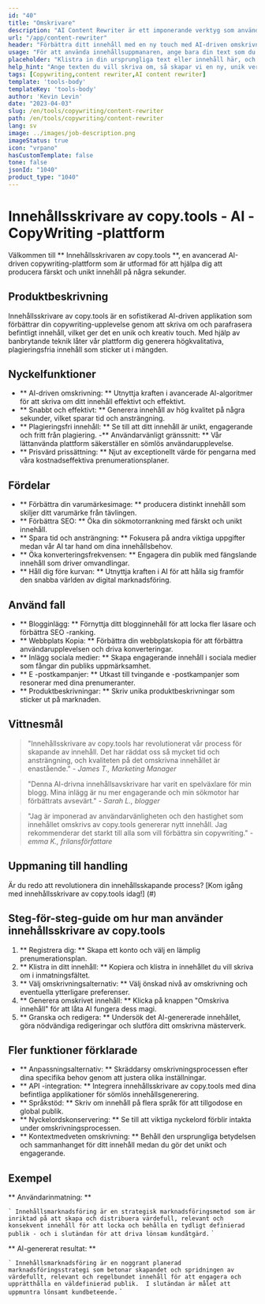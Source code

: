 ```yaml
---
id: "40"
title: "Omskrivare"
description: "AI Content Rewriter är ett imponerande verktyg som använder avancerade AI -algoritmer för att automatiskt skriva om och omformulera din inmatningstext, vilket gör den unik, engagerande och mer tilltalande.  Detta verktyg är idealiskt för bloggare, copywriters och innehållsskapare som vill förbättra sin innehållskvalitet och undvika problem med plagiering."
url: "/app/content-rewriter"
header: "Förbättra ditt innehåll med en ny touch med AI-driven omskrivning."
usage: "För att använda innehållsuppmanaren, ange bara din text som du vill skriva om.  Detta verktyg kommer sedan att generera en unik, välstrukturerad och engagerande version av ditt ursprungliga innehåll och upprätthålla dess sammanhang och nyckelidéer."
placeholder: "Klistra in din ursprungliga text eller innehåll här, och våra modeller kommer att skriva om den för att skapa en unik, engagerande och tilltalande version."
help_hint: "Ange texten du vill skriva om, så skapar vi en ny, unik version samtidigt som du bevarar den ursprungliga betydelsen och sammanhanget.  Perfekt för att förbättra innehållskvaliteten och undvika problem med plagiering."
tags: [Copywriting,content rewriter,AI content rewriter]
template: 'tools-body'
templateKey: 'tools-body'
author: 'Kevin Levin'
date: "2023-04-03"
slug: /en/tools/copywriting/content-rewriter
path: /en/tools/copywriting/content-rewriter
lang: sv
image: ../images/job-description.png
imageStatus: true
icon: "vrpano"
hasCustomTemplate: false
tone: false
jsonId: "1040"
product_type: "1040"
---
```

# Innehållsskrivare av copy.tools - AI -CopyWriting -plattform

Välkommen till ** Innehållsskrivaren av copy.tools **, en avancerad AI-driven copywriting-plattform som är utformad för att hjälpa dig att producera färskt och unikt innehåll på några sekunder.

## Produktbeskrivning

Innehållsskrivare av copy.tools är en sofistikerad AI-driven applikation som förbättrar din copywriting-upplevelse genom att skriva om och parafrasera befintligt innehåll, vilket ger det en unik och kreativ touch.  Med hjälp av banbrytande teknik låter vår plattform dig generera högkvalitativa, plagieringsfria innehåll som sticker ut i mängden.

## Nyckelfunktioner

- ** AI-driven omskrivning: ** Utnyttja kraften i avancerade AI-algoritmer för att skriva om ditt innehåll effektivt och effektivt.
 - ** Snabbt och effektivt: ** Generera innehåll av hög kvalitet på några sekunder, vilket sparar tid och ansträngning.
 - ** Plagieringsfri innehåll: ** Se till att ditt innehåll är unikt, engagerande och fritt från plagiering.
 -** Användarvänligt gränssnitt: ** Vår lättanvända plattform säkerställer en sömlös användarupplevelse.
 - ** Prisvärd prissättning: ** Njut av exceptionellt värde för pengarna med våra kostnadseffektiva prenumerationsplaner.

## Fördelar

- ** Förbättra din varumärkesimage: ** producera distinkt innehåll som skiljer ditt varumärke från tävlingen.
 - ** Förbättra SEO: ** Öka din sökmotorrankning med färskt och unikt innehåll.
 - ** Spara tid och ansträngning: ** Fokusera på andra viktiga uppgifter medan vår AI tar hand om dina innehållsbehov.
 - ** Öka konverteringsfrekvensen: ** Engagera din publik med fängslande innehåll som driver omvandlingar.
 - ** Håll dig före kurvan: ** Utnyttja kraften i AI för att hålla sig framför den snabba världen av digital marknadsföring.

## Använd fall

- ** Blogginlägg: ** Förnyttja ditt blogginnehåll för att locka fler läsare och förbättra SEO -ranking.
 - ** Webbplats Kopia: ** Förbättra din webbplatskopia för att förbättra användarupplevelsen och driva konverteringar.
 - ** Inlägg sociala medier: ** Skapa engagerande innehåll i sociala medier som fångar din publiks uppmärksamhet.
 - ** E -postkampanjer: ** Utkast till tvingande e -postkampanjer som resonerar med dina prenumeranter.
 - ** Produktbeskrivningar: ** Skriv unika produktbeskrivningar som sticker ut på marknaden.

## Vittnesmål

> "Innehållsskrivare av copy.tools har revolutionerat vår process för skapande av innehåll. Det har räddat oss så mycket tid och ansträngning, och kvaliteten på det omskrivna innehållet är enastående."  - _James T., Marketing Manager_

> "Denna AI-drivna innehållsavskrivare har varit en spelväxlare för min blogg. Mina inlägg är nu mer engagerande och min sökmotor har förbättrats avsevärt."  - _Sarah L., blogger_

> "Jag är imponerad av användarvänligheten och den hastighet som innehållet omskrivs av copy.tools genererar nytt innehåll. Jag rekommenderar det starkt till alla som vill förbättra sin copywriting."  - _emma K., frilansförfattare_

## Uppmaning till handling

Är du redo att revolutionera din innehållsskapande process?  [Kom igång med innehållsskrivare av copy.tools idag!] (#)

## Steg-för-steg-guide om hur man använder innehållsskrivare av copy.tools

1. ** Registrera dig: ** Skapa ett konto och välj en lämplig prenumerationsplan.
 2. ** Klistra in ditt innehåll: ** Kopiera och klistra in innehållet du vill skriva om i inmatningsfältet.
 3. ** Välj omskrivningsalternativ: ** Välj önskad nivå av omskrivning och eventuella ytterligare preferenser.
 4. ** Generera omskrivet innehåll: ** Klicka på knappen "Omskriva innehåll" för att låta AI fungera dess magi.
 5. ** Granska och redigera: ** Undersök det AI-genererade innehållet, göra nödvändiga redigeringar och slutföra ditt omskrivna mästerverk.

## Fler funktioner förklarade

- ** Anpassningsalternativ: ** Skräddarsy omskrivningsprocessen efter dina specifika behov genom att justera olika inställningar.
 - ** API -integration: ** Integrera innehållsskrivare av copy.tools med dina befintliga applikationer för sömlös innehållsgenerering.
 - ** Språkstöd: ** Skriv om innehåll på flera språk för att tillgodose en global publik.
 - ** Nyckelordskonservering: ** Se till att viktiga nyckelord förblir intakta under omskrivningsprocessen.
 - ** Kontextmedveten omskrivning: ** Behåll den ursprungliga betydelsen och sammanhanget för ditt innehåll medan du gör det unikt och engagerande.

## Exempel

** Användarinmatning: **

`` `
 Innehållsmarknadsföring är en strategisk marknadsföringsmetod som är inriktad på att skapa och distribuera värdefull, relevant och konsekvent innehåll för att locka och behålla en tydligt definierad publik - och i slutändan för att driva lönsam kundåtgärd.
 `` `

** AI-genererat resultat: **

`` `
 Innehållsmarknadsföring är en noggrant planerad marknadsföringsstrategi som betonar skapandet och spridningen av värdefullt, relevant och regelbundet innehåll för att engagera och upprätthålla en väldefinierad publik.  I slutändan är målet att uppmuntra lönsamt kundbeteende.
 `` `
